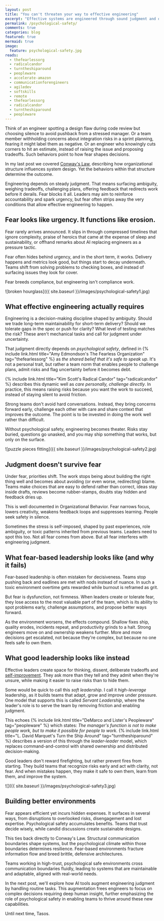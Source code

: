 ```yaml
---
layout: post
title: "You can't threaten your way to effective engineering"
excerpt: "Effective systems are engineered through sound judgment and deliberate decisions. Fear undermines both at the root."
permalink: /psychological-safety/
comments: true
categories: blog
featured: true
mermaid: true
image:
  feature: psychological-safety.jpg
reads:
  - thefearlessorg
  - radicalcandor
  - turntheshiparound
  - peopleware
  - accelerate-amazon
  - communicationforengineers
  - agiledev
  - softskills
  - remote
  - thefearlessorg
  - radicalcandor
  - turntheshiparound
  - peopleware
---
```


Think of an engineer spotting a design flaw during code review but choosing silence to avoid pushback from a stressed manager. Or a team member withholding concerns about integration risks in a sprint planning, fearing it might label them as negative. Or an engineer who knowingly cuts corners to hit an estimate, instead of raising the issue and proposing tradeoffs. Such behaviors point to how fear shapes decisions.

In my last post we covered [Conway's Law](https://blog.drinkbird.com/conways-law/), describing how organizational structure influences system design. Yet the behaviors within that structure determine the outcome.

Engineering depends on steady judgment. That means surfacing ambiguity, weighing tradeoffs, challenging plans, offering feedback that redirects work before it derails. Fear blocks it all. Leaders may aim to reinforce accountability and spark urgency, but fear often strips away the very conditions that allow effective engineering to happen.

## Fear looks like urgency. It functions like erosion.

Fear rarely arrives announced. It slips in through compressed timelines that ignore complexity, praise of heroics that came at the expense of sleep and sustainability, or offhand remarks about AI replacing engineers as a pressure tactic.

Fear often hides behind urgency, and in the short term, it works. Delivery happens and metrics look good, but things start to decay underneath. Teams shift from solving problems to checking boxes, and instead of surfacing issues they look for cover.

Fear breeds compliance, but engineering isn't compliance work.

![broken hourglass]({{ site.baseurl }}/images/psychological-safety1.jpg)

## What effective engineering actually requires

Engineering is a decision-making discipline shaped by ambiguity. Should we trade long-term maintainability for short-term delivery? Should we tolerate gaps in the spec or push for clarity? What level of testing matches the risk? These aren't mechanical tasks and call for judgment under uncertainty.

That judgment directly depends on *psychological safety*, defined in {% include link.html title="Amy Edmondson's The Fearless Organization" tag="thefearlessorg" %} as *the shared belief that it's safe to speak up*. It's not a personal trait, but rather a team norm that enables people to challenge plans, admit risks and flag uncertainty before it becomes debt.

{% include link.html title="Kim Scott's Radical Candor" tag="radicalcandor" %} describes this dynamic well as *care personally, challenge directly*. In practice, this means raising risks because you want the work to succeed, instead of staying silent to avoid friction. 

Strong teams don't avoid hard conversations. Instead, they bring concerns forward early, challenge each other with care and share context that improves the outcome. The point is to be invested in doing the work well rather than difficult.

Without psychological safety, engineering becomes theater. Risks stay buried, questions go unasked, and you may ship something that works, but only on the surface.

![puzzle pieces fitting]({{ site.baseurl }}/images/psychological-safety2.jpg)

## Judgment doesn't survive fear

Under fear, priorities shift. The work stops being about building the right thing well and becomes about avoiding (or even worse, redirecting) blame. Teams make choices that are easy to defend rather than correct, ideas stay inside drafts, reviews become rubber-stamps, doubts stay hidden and feedback dries up.

This is well documented in Organizational Behavior. Fear narrows focus, lowers creativity, weakens feedback loops and suppresses learning. People seek safety in silence.

Sometimes the stress is self-imposed, shaped by past experiences, role ambiguity, or toxic patterns inherited from previous teams. Leaders need to spot this too. Not all fear comes from above. But all fear interferes with engineering judgment.

## What fear-based leadership looks like (and why it fails)

Fear-based leadership is often mistaken for decisiveness. Teams stop pushing back and eadlines are met with nods instead of nuance. In such a toxic environment overtime gets rewarded while burnout is reframed as grit.

But fear is dysfunction, not firmness. When leaders create or tolerate fear, they lose access to the most valuable part of the team, which is its ability to spot problems early, challenge assumptions, and propose better ways forward.

As the environment worsens, the effects compound. Shallow fixes ship, quality erodes, incidents repeat, and productivity grinds to a halt. Strong engineers move on and ownership weakens further. More and more decisions get escalated, not because they're complex, but because no one feels safe to own them.

## What good leadership looks like instead

Effective leaders create space for thinking, dissent, deliberate tradeoffs and [self-improvement](https://blog.drinkbird.com/twenty-percent-rule/). They ask more than they tell and they admit when they're unsure, while making it easier to raise risks than to hide them.

Some would be quick to call this *soft leadership*. I call it *high-leverage* leadership, as it builds teams that adapt, grow and improve under pressure. One model that supports this is called *Servant Leadership*, where the leader's role is to serve the team by removing friction and enabling judgment. 

This echoes {% include link.html title="DeMarco and Lister's Peopleware" tag="peopleware" %} which states: *The manager's function is not to make people work, but to make it possible for people to work.* {% include link.html title="L. David Marquet's Turn the Ship Around" tag="turntheshiparound" %} describes a version of this through the *leader-leader* model, which replaces command-and-control with shared ownership and distributed decision-making.

Good leaders don't reward firefighting, but rather prevent fires from starting. They build teams that recognize risks early and act with clarity, not fear. And when mistakes happen, they make it safe to own them, learn from them, and improve the system.

![]({{ site.baseurl }}/images/psychological-safety3.jpg)

## Building better environments

Fear appears efficient yet incurs hidden expenses. It surfaces in several ways, from disruptions to overlooked risks, disengagement and lost expertise. Psychological safety accumulates benefits. Teams that trust decide wisely, while candid discussions create sustainable designs.

This ties back directly to Conway's Law. Structural communication boundaries shape systems, but the psychological climate within those boundaries determines resilience. Fear-based environments fracture information flow and breed brittle, defensive architectures.

Teams working in high-trust, psychological safe environments cross communication boundaries fluidly, leading to systems that are maintainable and adaptable, aligned with real-world needs.

In the next post, we'll explore how AI tools augment engineering judgment by handling routine tasks. This augmentation frees engineers to focus on complex decisions requiring deep human insight, further emphasizing the role of psychological safety in enabling teams to thrive around these new capabilities.

Until next time, Tasos.
